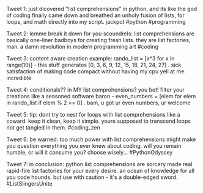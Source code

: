 Tweet 1:
just dicovered "list comprehensions" in python, and its like the god of coding finally came down and breathed an unholy fusion of lists, for loops, and math directly into my script. jackpot #python #programming

Tweet 2:
lemme break it down for you scoundrels: list comprehensions are basically one-liner badboys for creating fresh lists. they are list factories, man. a damn revolution in modern programming art #coding

Tweet 3:
content aware creation example: rando_list = [x*3 for x in range(10)] - this stuff generates [0, 3, 6, 9, 12, 15, 18, 21, 24, 27] . sick satisfaction of making code compact without having my cpu yell at me. incredible

Tweet 4:
conditionals?? in MY list comprehensions? you bet! filter your creations like a seasoned software baron - even_numbers = [elem for elem in rando_list if elem % 2 == 0] . bam, u got ur even numbers, ur welcome

Tweet 5:
tip: dont try to nest for loops with list comprehensions like a coward. keep it clean, keep it simple. youre supposed to transcend loops not get tangled in them. #coding_zen

Tweet 6:
be warned: too much power with list comprehensions might make you question everything you ever knew about coding. will you remain humble, or will it consume you? choose wisely... #PythonOdyssey

Tweet 7:
in conclusion: python list comprehensions are sorcery made real. rapid-fire list factories for your every desire. an ocean of knowledge for all you code hounds. but use with caution - it's a double-edged sword. #ListSlingersUnite